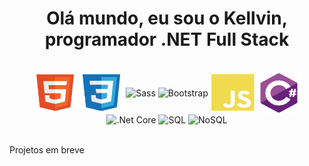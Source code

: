 <h1 align="center">
  Olá mundo, eu sou o Kellvin, programador .NET Full Stack
</h1>

<br>

<div align="center">
  <img align="center" alt="HTML" height="60" width="70" src="https://raw.githubusercontent.com/devicons/devicon/master/icons/html5/html5-original.svg">
  <img align="center" alt="CSS" height="60" width="70" src="https://raw.githubusercontent.com/devicons/devicon/master/icons/css3/css3-original.svg">
  <img align="center" alt="Sass" height="90" width="70" src="https://cdn.jsdelivr.net/gh/devicons/devicon@latest/icons/sass/sass-original.svg">
  <img align="center" alt="Bootstrap" height="70" width="70" src="https://cdn.jsdelivr.net/gh/devicons/devicon@latest/icons/bootstrap/bootstrap-original.svg">
  <!--<img align="center" alt="Angular" height="60" width="70" src="https://cdn.jsdelivr.net/gh/devicons/devicon@latest/icons/angularjs/angularjs-original.svg">-->
  <img align="center" alt="JavaScript" height="60" width="70" src="https://raw.githubusercontent.com/devicons/devicon/master/icons/javascript/javascript-plain.svg">
  <!--<img align="center" alt="TypeScript" height="60" width="70" src="https://raw.githubusercontent.com/devicons/devicon/master/icons/typescript/typescript-plain.svg">-->
  <img align="center" alt="C Sharp" height="65" width="70" src="https://raw.githubusercontent.com/devicons/devicon/master/icons/csharp/csharp-original.svg">
  <img align="center" alt=".Net Core" height="65" width="70" src="https://cdn.jsdelivr.net/gh/devicons/devicon@latest/icons/dotnetcore/dotnetcore-original.svg">
  <img align="center" alt="SQL" height="60" width="70" src="https://cdn.jsdelivr.net/gh/devicons/devicon@latest/icons/azuresqldatabase/azuresqldatabase-original.svg">
  <img align="center" alt="NoSQL" height="60" width="70" src="https://cdn.jsdelivr.net/gh/devicons/devicon@latest/icons/mongodb/mongodb-original.svg">
</div>

<br>
<p> Projetos em breve </p>
